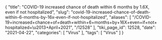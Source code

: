 {
    "title": "COVID-19 increased chance of death within 6 months by 1.6X, even if not hospitalized",
    "slug": "covid-19-increased-chance-of-death-within-6-months-by-16x-even-if-not-hospitalized",
    "aliases": [
        "/COVID-19+increased+chance+of+death+within+6+months+by+16X+even+if+not+hospitalized+\u2013+April+2021",
        "/12528"
    ],
    "tiki_page_id": 12528,
    "date": "2021-04-22",
    "categories": [
        "Virus"
    ],
    "tags": [
        "Virus"
    ]
}